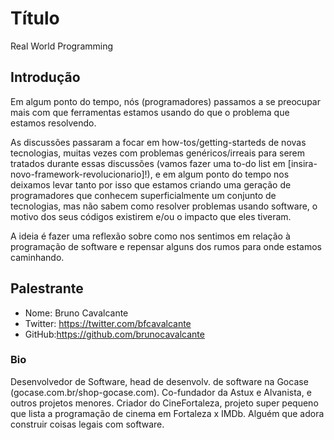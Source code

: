 # Título
Real World Programming

## Introdução

Em algum ponto do tempo, nós (programadores) passamos a se preocupar mais com que ferramentas estamos usando do que o problema que estamos resolvendo. 

As discussões passaram a focar em how-tos/getting-starteds de novas tecnologias, muitas vezes com problemas genéricos/irreais para serem tratados durante essas discussões (vamos fazer uma to-do list em [insira-novo-framework-revolucionario]!), e em algum ponto do tempo nos deixamos levar tanto por isso que estamos criando uma geração de programadores que conhecem superficialmente um conjunto de tecnologias, mas não sabem como resolver problemas usando software, o motivo dos seus códigos existirem e/ou o impacto que eles tiveram.

A ideia é fazer uma reflexão sobre como nos sentimos em relação à programação de software e repensar alguns dos rumos para onde estamos caminhando.

## Palestrante
- Nome: Bruno Cavalcante
- Twitter: <https://twitter.com/bfcavalcante>
- GitHub:<https://github.com/brunocavalcante>

### Bio

Desenvolvedor de Software, head de desenvolv. de software na Gocase (gocase.com.br/shop-gocase.com). Co-fundador da Astux e Alvanista, e outros projetos menores. Criador do CineFortaleza, projeto super pequeno que lista a programação de cinema em Fortaleza x IMDb. Alguém que adora construir coisas legais com software.
